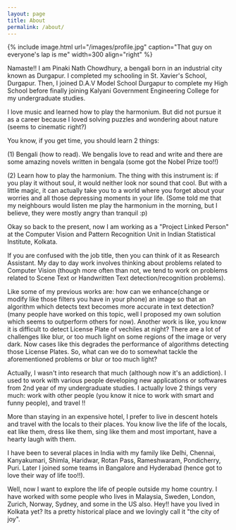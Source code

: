 ```yaml
---
layout: page
title: About
permalink: /about/
---
```


{% include image.html url="/images/profile.jpg" caption="That guy on everyone's lap is me" width=300 align="right" %}

Namaste!! I am Pinaki Nath Chowdhury, a bengali born in an industrial city known as Durgapur.
I completed my schooling in St. Xavier's School, Durgapur. Then, I joined D.A.V Model School Durgapur to complete my High School before finally joining Kalyani Government Engineering College for my undergraduate studies.

I love music and learned how to play the harmonium. But did not pursue it as a career because I loved solving puzzles and wondering about nature (seems to cinematic right?)

You know, if you get time, you should learn 2 things:


(1) Bengali (how to read). We bengalis love to read and write and there are some amazing novels written in bengala (some got the Nobel Prize too!!)

(2) Learn how to play the harmonium. The thing with this instrument is: if you play it without soul, it would neither look nor sound that cool. But with a little magic, it can actually take you to a world where you forget about your worries and all those depressing moments in your life. (Some told me that my neighbours would listen me play the harmonium in the morning, but I believe, they were mostly angry than tranquil :p)

Okay so back to the present, now I am working as a "Project Linked Person" at the Computer Vision and Pattern Recognition Unit in Indian Statistical Institute, Kolkata.

If you are confused with the job title, then you can think of it as Research Assistant. My day to day work involves thinking about problems related to Computer Vision (though more often than not, we tend to work on problems related to Scene Text or Handwritten Text detection/recognition problems).

Like some of my previous works are: how can we enhance(change or modify like those filters you have in your phone) an image so that an algorithm which detects text becomes more accurate in text detection? (many people have worked on this topic, well I proposed my own solution which seems to outperform others for now). Another work is like, you know it is difficult to detect License Plate of vechiles at night? There are a lot of challenges like blur, or too much light on some regions of the image or very dark. Now cases like this degrades the performance of algorithms detecting those License Plates. So, what can we do to somewhat tackle the aforementioned problems or blur or too much light?

Actually, I wasn't into research that much (although now it's an addiction). I used to work with various people developing new applications or softwares from 2nd year of my undergraduate studies. I actually love 2 things very much: work with other people (you know it nice to work with smart and funny people), and travel !!

More than staying in an expensive hotel, I prefer to live in descent hotels and travel with the locals to their places. You know live the life of the locals, eat like them, dress like them, sing like them and most important, have a hearty laugh with them.

I have been to several places in India with my family like Delhi, Chennai, Kanyakumari, Shimla, Haridwar, Rotan Pass, Rameshwaram, Pondicherry, Puri. Later I joined some teams in Bangalore and Hyderabad (hence got to love their way of life too!!).

Well, now I want to explore the life of people outside my home country. I have worked with some people who lives in Malaysia, Sweden, London, Zurich, Norway, Sydney, and some in the US also. Hey!! have you lived in Kolkata yet? Its a pretty historical place and we lovingly call it "the city of joy".